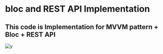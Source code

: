 # bloc and REST API Implementation

## This code is Implementation for MVVM pattern + Bloc + REST API 
![y](https://github.com/ramyhq/Bloc_REST_API_Implementation/blob/d3d3ada3c4733b695177365a562ad21d17ff389d/assets/images/Screen%20Shot%202021-11-29%20at%2010.20.12%20PM.png)
